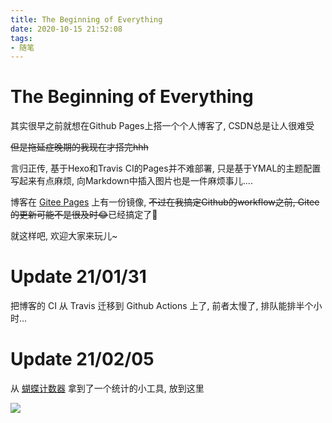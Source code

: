 ```yaml
---
title: The Beginning of Everything
date: 2020-10-15 21:52:08
tags: 
- 随笔
---
```


# The Beginning of Everything

其实很早之前就想在Github Pages上搭一个个人博客了, CSDN总是让人很难受   

 ~~但是拖延症晚期的我现在才搭完hhh~~    

言归正传, 基于Hexo和Travis CI的Pages并不难部署, 只是基于YMAL的主题配置写起来有点麻烦, 向Markdown中插入图片也是一件麻烦事儿....    

博客在 [Gitee Pages](https://horizonchaser.gitee.io/) 上有一份镜像, ~~不过在我搞定Github的workflow之前, Gitee的更新可能不是很及时😂~~已经搞定了🍻

就这样吧, 欢迎大家来玩儿~



# Update 21/01/31

把博客的 CI 从 Travis 迁移到 Github Actions 上了, 前者太慢了, 排队能排半个小时...



# Update 21/02/05

从 [蝴蝶计数器](https://www.bfcounter.vip/) 拿到了一个统计的小工具, 放到这里

![](https://www.bfcounter.vip/generatepic?userid=d582efcb-3c8b-49de-8f01-e9da8bb7be3e)